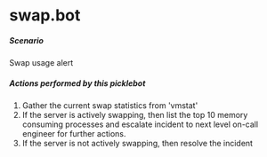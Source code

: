 swap.bot
==========

##### Scenario
Swap usage alert

##### Actions performed by this picklebot
1. Gather the current swap statistics from 'vmstat'
2. If the server is actively swapping, then list the top 10 memory consuming processes and escalate incident to next level on-call engineer for further actions.
3. If the server is not actively swapping, then resolve the incident
